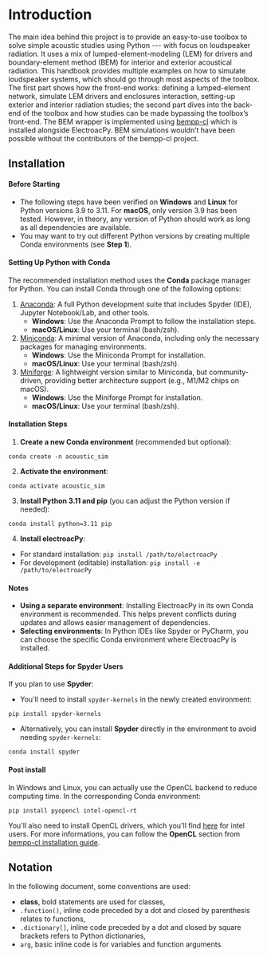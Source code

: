 # Introduction
The main idea behind this project is to provide an easy-to-use toolbox to solve simple acoustic studies using Python --- with focus on loudspeaker radiation. It uses a mix of lumped-element-modeling (LEM) for drivers and boundary-element method (BEM) for interior and exterior acoustical radiation. This handbook provides multiple examples on how to simulate loudspeaker systems, which should go through most aspects of the toolbox. The first part shows how the front-end works: defining a lumped-element network, simulate LEM drivers and enclosures interaction, setting-up exterior and interior radiation studies; the second part dives into the back-end of the toolbox and how studies can be made bypassing the toolbox’s front-end. The BEM wrapper is implemented using [bempp-cl](https://bempp.com/) which is installed alongside ElectroacPy. BEM simulations wouldn’t have been possible without the contributors of the bempp-cl project.

## Installation
#### Before Starting

- The following steps have been verified on **Windows** and **Linux** for Python versions 3.9 to 3.11. For **macOS**, only version 3.9 has been tested. However, in theory, any version of Python should work as long as all dependencies are available.
- You may want to try out different Python versions by creating multiple Conda environments (see **Step 1**).


#### Setting Up Python with Conda

The recommended installation method uses the **Conda** package manager for Python. You can install Conda through one of the following options:

1. [Anaconda](https://www.anaconda.com/download/): A full Python development suite that includes Spyder (IDE), Jupyter Notebook/Lab, and other tools.
    - **Windows**: Use the Anaconda Prompt to follow the installation steps.
    - **macOS/Linux**: Use your terminal (bash/zsh).
2. [Miniconda](https://docs.anaconda.com/free/miniconda/miniconda-install/): A minimal version of Anaconda, including only the necessary packages for managing environments.
    - **Windows**: Use the Miniconda Prompt for installation.
    - **macOS/Linux**: Use your terminal (bash/zsh).
3. [Miniforge](https://conda-forge.org/miniforge/): A lightweight version similar to Miniconda, but community-driven, providing better architecture support (e.g., M1/M2 chips on macOS).
    - **Windows**: Use the Miniforge Prompt for installation.
    - **macOS/Linux**: Use your terminal (bash/zsh).

#### Installation Steps

1. **Create a new Conda environment** (recommended but optional):
```shell
conda create -n acoustic_sim
```

2. **Activate the environment**:
```shell
conda activate acoustic_sim
```
3. **Install Python 3.11 and pip** (you can adjust the Python version if needed):
```shell
conda install python=3.11 pip
```
4. **Install electroacPy**:
- For standard installation:
`
pip install /path/to/electroacPy
`
- For development (editable) installation:
`
pip install -e /path/to/electroacPy
`

#### Notes
- **Using a separate environment**:  Installing ElectroacPy in its own Conda environment is recommended. This helps prevent conflicts during updates and allows easier management of dependencies.
- **Selecting environments**: In Python IDEs like Spyder or PyCharm, you can choose the specific Conda environment where ElectroacPy is installed.

#### Additional Steps for Spyder Users
If you plan to use **Spyder**:
- You'll need to install `spyder-kernels` in the newly created environment:
```shell
pip install spyder-kernels
```
- Alternatively, you can install **Spyder** directly in the environment to avoid needing `spyder-kernels`:
```shell
conda install spyder
```

#### Post install
In Windows and Linux, you can actually use the OpenCL backend to reduce computing time. In the corresponding Conda environment:
```shell
pip install pyopencl intel-opencl-rt
```
You'll also need to install OpenCL drivers, which you'll find [here](https://www.intel.com/content/www/us/en/developer/articles/technical/intel-cpu-runtime-for-opencl-applications-with-sycl-support.html) for intel users. For more informations, you can follow the **OpenCL** section from [bempp-cl installation guide](https://bempp.com/installation.html).


## Notation
In the following document, some conventions are used:

- **class**, bold statements are used for classes,
- `.function()`, inline code preceded by a dot and closed by parenthesis relates to functions,
- `.dictionary[]`, inline code preceded by a dot and closed by square brackets refers to Python dictionaries, 
- `arg`, basic inline code is for variables and function arguments.





